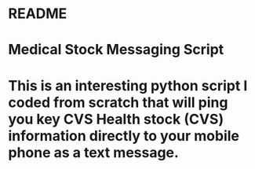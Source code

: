 # README
# Medical Stock Messaging Script
# This is an interesting python script I coded from scratch that will ping you key CVS Health stock (CVS) information directly to your mobile phone as a text message.
